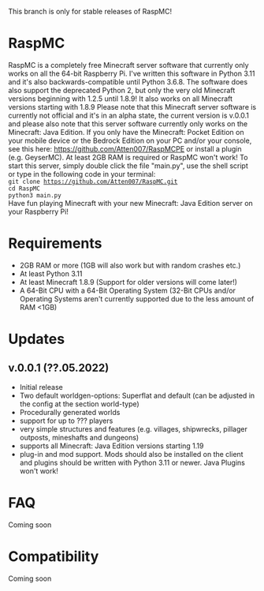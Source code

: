 This branch is only for stable releases of RaspMC!
# RaspMC
RaspMC is a completely free Minecraft server software that currently only works on all the 64-bit Raspberry Pi.
I've written this software in Python 3.11 and it's also backwards-compatible until Python 3.6.8.
The software does also support the deprecated Python 2, but only the very old Minecraft versions beginning with 1.2.5 until 1.8.9!
It also works on all Minecraft versions starting with 1.8.9
Please note that this Minecraft server software is currently not official and it's in an alpha state, the current version is v.0.0.1 and please also note that this server software currently only works on the Minecraft: Java Edition. 
If you only have the Minecraft: Pocket Edition on your mobile device or the Bedrock Edition on your PC and/or your console, see this here: https://github.com/Atten007/RaspMCPE or install a plugin (e.g. GeyserMC).
At least 2GB RAM is required or RaspMC won't work! To start this server, simply double click the file "main.py", use the shell script or type in the following code in your terminal:<br>
<code>git clone https://github.com/Atten007/RaspMC.git</code><br>
<code>cd RaspMC</code><br>
<code>python3 main.py</code><br>
Have fun playing Minecraft with your new Minecraft: Java Edition server on your Raspberry Pi!

# Requirements
- 2GB RAM or more (1GB will also work but with random crashes etc.)
- At least Python 3.11
- At least Minecraft 1.8.9 (Support for older versions will come later!)
- A 64-Bit CPU with a 64-Bit Operating System (32-Bit CPUs and/or Operating Systems aren't currently supported due to the less amount of RAM <1GB)

# Updates
## v.0.0.1 (??.05.2022)

- Initial release
- Two default worldgen-options: Superflat and default (can be adjusted in the config at the section world-type)
- Procedurally generated worlds
- support for up to ??? players
- very simple structures and features (e.g. villages, shipwrecks, pillager outposts, mineshafts and dungeons)
- supports all Minecraft: Java Edition versions starting 1.19
- plug-in and mod support. Mods should also be installed on the client and plugins should be written with Python 3.11 or newer. Java Plugins won't work!

# FAQ

Coming soon

# Compatibility

Coming soon

